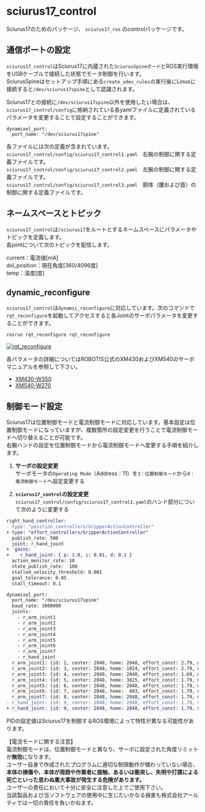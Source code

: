 # sciurus17_control

Sciurus17のためのパッケージ、 `sciurus17_ros` のcontrolパッケージです。

## 通信ポートの設定

`sciurus17_control`はSciurus17に内蔵された`SciurusSpineボード`とROS実行環境をUSBケーブルで接続した状態でモータ制御を行います。   
SciurusSpineはセットアップ手順にある`create_udev_rules`の実行後にLinuxに接続すると`/dev/sciurus17spine`として認識されます。

Sciurus17との接続に`/dev/sciurus17spine`以外を使用したい場合は、`sciurus17_control/config`に格納されている各yamlファイルに定義されているパラメータを変更することで設定することができます。

```
dynamixel_port:
  port_name: "/dev/sciurus17spine"
```

各ファイルには次の定義が含まれています。  
`sciurus17_control/config/sciurus17_control1.yaml`　右腕の制御に関する定義ファイルです。  
`sciurus17_control/config/sciurus17_control2.yaml`　左腕の制御に関する定義ファイルです。  
`sciurus17_control/config/sciurus17_control3.yaml`　胴体（腰および首）の制御に関する定義ファイルです。  

## ネームスペースとトピック

`sciurus17_control`は`/sciurus17`をルートとするネームスペースにパラメータやトピックを定義します。   
各jointについて次のトピックを配信します。

current：電流値[mA]   
dxl_position：現在角度[360/4096度]   
temp：温度[度]   

## dynamic_reconfigure

`sciurus17_control`は`dynamic_reconfigure`に対応しています。次のコマンドで`rqt_reconfigure`を起動してアクセスすると各Jointのサーボパラメータを変更することができます。

```bash
rosrun rqt_reconfigure rqt_reconfigure
```

[![rqt_reconfigure](https://raw.githubusercontent.com/rt-net/sciurus17_ros/images/images/readme_rqt_reconfigure.png)](https://raw.githubusercontent.com/rt-net/sciurus17_ros/images/images/readme_rqt_reconfigure.png)

各パラメータの詳細についてはROBOTIS公式のXM430およびXM540のサーボマニュアルを参照して下さい。   
- [XM430-W350](http://emanual.robotis.com/docs/en/dxl/x/xm430-w350/)
- [XM540-W270](http://emanual.robotis.com/docs/en/dxl/x/xm540-w270/)

## 制御モード設定

Sciurus17は位置制御モードと電流制御モードに対応しています。基本設定は位置制御モードになっていますが、複数箇所の設定変更を行うことで電流制御モードへ切り替えることが可能です。   
右腕ハンドの設定を位置制御モードから電流制御モードへ変更する手順を紹介します。

1. **サーボの設定変更**   
サーボモータの`Operating Mode`（Address：11）を`3：位置制御モード`から`0：電流制御モード`へ設定変更する

2. **`sciurus17_control`の設定変更**   
`sciurus17_control/config/sciurus17_control1.yaml`のハンド部分について次のように変更する   
```diff
right_hand_controller:
- type: "position_controllers/GripperActionController"
+ type: "effort_controllers/GripperActionController"
  publish_rate: 500
  joint: r_hand_joint
+  gains:
+    r_hand_joint: { p: 1.0, i: 0.01, d: 0.1 }
  action_monitor_rate: 10
  state_publish_rate:  100
  stalled_velocity_threshold: 0.001
  goal_tolerance: 0.05
  stall_timeout: 0.1

dynamixel_port:
  port_name: "/dev/sciurus17spine"
  baud_rate: 3000000
  joints:
    - r_arm_joint1
    - r_arm_joint2
    - r_arm_joint3
    - r_arm_joint4
    - r_arm_joint5
    - r_arm_joint6
    - r_arm_joint7
    - r_hand_joint
  r_arm_joint1: {id: 2, center: 2048, home: 2048, effort_const: 2.79, mode: 3 }
  r_arm_joint2: {id: 3, center: 2048, home: 1024, effort_const: 2.79, mode: 3 }
  r_arm_joint3: {id: 4, center: 2048, home: 2048, effort_const: 1.69, mode: 3 }
  r_arm_joint4: {id: 5, center: 2048, home: 3825, effort_const: 1.79, mode: 3 }
  r_arm_joint5: {id: 6, center: 2048, home: 2048, effort_const: 1.79, mode: 3 }
  r_arm_joint6: {id: 7, center: 2048, home:  683, effort_const: 1.79, mode: 3 }
  r_arm_joint7: {id: 8, center: 2048, home: 2048, effort_const: 1.79, mode: 3 }
- r_hand_joint: {id: 9, center: 2048, home: 2048, effort_const: 1.79, mode: 3 }
+ r_hand_joint: {id: 9, center: 2048, home: 2048, effort_const: 1.79, mode: 0 }
```

PIDの設定値はSciurus17を制御するROS環境によって特性が異なる可能性があります。   


【電流モードに関する注意】   
電流制御モードは、位置制御モードと異なり、サーボに設定された角度リミットが**無効**になります。   
ユーザー自身で作成されたプログラムに適切な制限動作が備わっていない場合、**本体の損傷や、本体が周囲や作業者に接触、あるいは衝突し、失明や打撲による死亡といった思わぬ重大事故が発生する危険があります。**   
ユーザーの責任において十分に安全に注意した上でご使用下さい。   
当該製品および当ソフトウェアの使用中に生じたいかなる損害も株式会社アールティでは一切の責任を負いかねます。
